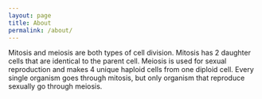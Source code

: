 ```yaml
---
layout: page
title: About
permalink: /about/
---
```


<amp-img width="600" height="300" layout="responsive" src="http://lorempixel.com/600/300/sports"></amp-img>

Mitosis and meiosis are both types of cell division. Mitosis has 2 daughter cells that are identical to the parent cell. Meiosis is used for sexual reproduction and makes 4 unique haploid cells from one diploid cell. Every single organism goes through mitosis, but only organism that reproduce sexually go through meiosis. 

